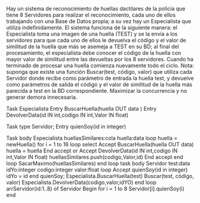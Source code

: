 Hay un sistema de reconocimiento de huellas dactilares de la policía que tiene 8 Servidores 
para realizar el reconocimiento, cada uno de ellos trabajando con una Base de Datos propia; 
a su vez hay un Especialista que utiliza indefinidamente. El sistema funciona de la siguiente 
manera: el Especialista toma una imagen de una huella (TEST) y se la envía a los servidores 
para que cada uno de ellos le devuelva el código y el valor de similitud de la huella que más 
se asemeja a TEST en su BD; al final del procesamiento, el especialista debe conocer el 
código de la huella con mayor valor de similitud entre las devueltas por los 8 servidores. 
Cuando ha terminado de procesar una huella comienza nuevamente todo el ciclo. Nota: 
suponga que existe una función Buscar(test, código, valor) que utiliza cada Servidor donde 
recibe como parámetro de entrada la huella test, y devuelve como parámetros de salida el 
código y el valor de similitud de la huella más parecida a test en la BD correspondiente. 
Maximizar la concurrencia y no generar demora innecesaria.

Task Especialista
Entry BuscarHuella(huella OUT data )
Entry DevolverData(id IN int,codigo IN int,Valor IN float)

Task type Servidor;
    Entry quienSoy(id in integer)


Task body Especialista
    huellasSimilares:cola
    huella:data
    loop
    huella = newHuella()
        for i = 1 to 16 loop
        select
            Accept BuscarHuella(huella OUT data)
                huella = huella
            End accept
        or  Accept DevolverData(id IN int,codigo IN int,Valor IN float)
                huellasSimilares.push(codigo,Valor,id)
            End accept
        end loop
        SacarMaximo(huellasSimilares)
    end loop
task body Servidor
    test:data
    idYo:integer
    codigo:integer
    valor:float
    loop
        Accept quienSoy(id in integer)
            idYo = id
        end quienSoy;
        Especialista.BuscarHuella(test)
        Buscar(test, código, valor)
        Especialista.DevolverData(codigo,valor,idYO)
    end loop
arrServidor(id:1..8) of Servidor
Begin
    for i = 1 to 8
        Servidor[i].quienSoy(i)
end